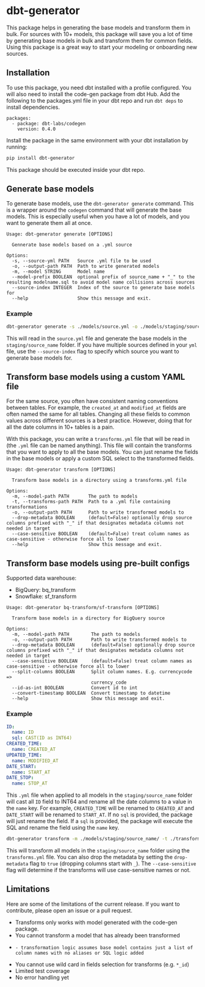 # dbt-generator

This package helps in generating the base models and transform them in bulk. For sources with 10+ models, this package will save you a lot of time by generating base models in bulk and transform them for common fields. Using this package is a great way to start your modeling or onboarding new sources.

## Installation

To use this package, you need dbt installed with a profile configured. You will also need to install the code-gen package from dbt Hub. Add the following to the packages.yml file in your dbt repo and run `dbt deps` to install dependencies.

```
packages:
  - package: dbt-labs/codegen
    version: 0.4.0
```

Install the package in the same environment with your dbt installation by running: 

```bash
pip install dbt-generator
```

This package should be executed inside your dbt repo.

## Generate base models

To generate base models, use the `dbt-generator generate` command. This is a wrapper around the `codegen` command that will generate the base models. This is especially useful when you have a lot of models, and you want to generate them all at once. 

```
Usage: dbt-generator generate [OPTIONS]

  Gennerate base models based on a .yml source

Options:
  -s, --source-yml PATH   Source .yml file to be used
  -o, --output-path PATH  Path to write generated models
  -m, --model STRING      Model name
  --model-prefix BOOLEAN  optional prefix of source_name + "_" to the resulting modelname.sql to avoid model name collisions across sources 
  --source-index INTEGER  Index of the source to generate base models for
  --help                  Show this message and exit.
```

### Example

```bash
dbt-generator generate -s ./models/source.yml -o ./models/staging/source_name/
```

This will read in the `source.yml` file and generate the base models in the `staging/source_name` folder. If you have multiple sources defined in your `yml` file, use the `--source-index` flag to specify which source you want to generate base models for.

## Transform base models using a custom YAML file

For the same source, you often have consistent naming conventions between tables. For example, the `created_at` and `modified_at` fields are often named the same for all tables. Changing all these fields to common values across different sources is a best practice. However, doing that for all the date columns in 10+ tables is a pain.

With this package, you can write a `transforms.yml` file that will be read in (the `.yml` file can be named anything). This file will contain the transforms that you want to apply to all the base models. You can just rename the fields in the base models or apply a custom SQL select to the transformed fields. 

```
Usage: dbt-generator transform [OPTIONS]

  Transform base models in a directory using a transforms.yml file

Options:
  -m, --model-path PATH       The path to models
  -t, --transforms-path PATH  Path to a .yml file containing transformations
  -o, --output-path PATH      Path to write transformed models to
  --drop-metadata BOOLEAN     (default=False) optionally drop source columns prefixed with "_" if that designates metadata columns not needed in target
  --case-sensitive BOOLEAN    (default=False) treat column names as case-sensitive - otherwise force all to lower
  --help                      Show this message and exit.
```

## Transform base models using pre-built configs 
Supported data warehouse: 
* BigQuery: bq_transform 
* Snowflake: sf_transform

```
Usage: dbt-generator bq-transform/sf-transform [OPTIONS]

  Transform base models in a directory for BigQuery source

Options:
  -m, --model-path PATH        The path to models
  -o, --output-path PATH       Path to write transformed models to
  --drop-metadata BOOLEAN      (default=False) optionally drop source columns prefixed with "_" if that designates metadata columns not needed in target
  --case-sensitive BOOLEAN     (default=False) treat column names as case-sensitive - otherwise force all to lower
  --split-columns BOOLEAN      Split column names. E.g. currencycode =>
                               currency_code
  --id-as-int BOOLEAN          Convert id to int
  --convert-timestamp BOOLEAN  Convert timestamp to datetime
  --help                       Show this message and exit.
```

### Example

```yaml
ID:
  name: ID
  sql: CAST(ID as INT64)
CREATED_TIME:
  name: CREATED_AT
UPDATED_TIME:
  name: MODIFIED_AT
DATE_START:
  name: START_AT
DATE_STOP:
  name: STOP_AT
```

This `.yml` file when applied to all models in the `staging/source_name` folder will cast all `ID` field to INT64 and rename all the date columns to a value in the `name` key. For example, `CREATED_TIME` will be renamed to `CREATED_AT` and `DATE_START` will be renamed to `START_AT`. If no `sql` is provided, the package will just rename the field. If a `sql` is provided, the package will execute the SQL and rename the field using the `name` key.

```bash
dbt-generator transform -m ./models/staging/source_name/ -t ./transforms.yml
```

This will transform all models in the `staging/source_name` folder using the `transforms.yml` file. You can also drop the metadata by setting the `drop-metadata` flag to `true` (dropping columns start with `_`). The `--case-sensitive` flag will determine if the transforms will use case-sensitive names or not.

## Limitations

Here are some of the limitations of the current release. If you want to contribute, please open an issue or a pull request.

* Transforms only works with model generated with the code-gen package. 
* You cannot transform a model that has already been transformed
*     - transformation logic assumes base model contains just a list of column names with no aliases or SQL logic added
* You cannot use wild card in fields selection for transforms (e.g. `*_id`)
* Limited test coverage
* No error handling yet
